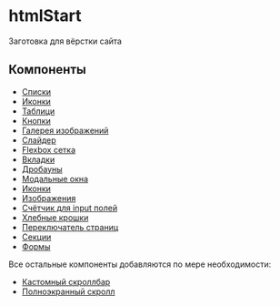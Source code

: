 # htmlStart
Заготовка для вёрстки сайта

<h2>Компоненты</h2>

<ul>
<li><a href="#">Списки</a></li>
<li><a href="#">Иконки</a></li>
<li><a href="#">Таблици</a></li>
<li><a href="#">Кнопки</a></li>
<li><a href="#">Галерея изображений</a></li>
<li><a href="#">Слайдер</a></li>
<li><a href="#">Flexbox сетка</a></li>
<li><a href="#">Вкладки</a></li>
<li><a href="#">Дробауны</a></li>
<li><a href="#">Модальные окна</a></li>
<li><a href="#">Иконки</a></li>
<li><a href="#">Изображения</a></li>
<li><a href="#">Счётчик для input полей</a></li>
<li><a href="#">Хлебные крошки</a></li>
<li><a href="#">Переключатель страниц</a></li>
<li><a href="#">Секции</a></li>
<li><a href="#">Формы</a></li>
</ul>

Все остальные компоненты добавляются по мере необходимости:
<ul>
<li><a href="https://github.com/malihu/malihu-custom-scrollbar-plugin">Кастомный скроллбар</a></li>
<li><a href="https://github.com/alvarotrigo/fullPage.js">Полноэкранный скролл</a></li>
</ul>
